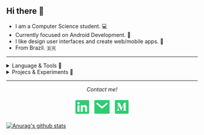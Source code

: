 ## Hi there 👋 


- I am a Computer Science student. 💻
- Currently focused on Android Development. 📱
- I like design user interfaces and create web/mobile 
apps. 💟
- From Brazil. 🇧🇷

<hr>
<details>
  <summary>Language & Tools 🔧</summary>
  <br>
  <p><i>List of languages and frameworks that I have worked</i><p>
  <ul>
    <li>Flutter/Dart</li>
    <li>Kotlin</li>
    <li>HTML/CSS/Typescript/React/Bulma</li>
    <li>Python</li>
    <li>SQL</li>
  </ul>
  <br><br>
</details>

<details>
  <summary>Projecs & Experiments 🧪</summary>
  <br>
  <p><i>List of personal/group projects and tests!</i><p>
  <ul>
    <li><a href="https://jrcodev.github.io/ETIB/"> ETIB: Event: Made with BulmaCSS and Sass </a></li>
    <li><a href="https://github.com/jrcodev/dafontdownloader">A font downloader cliente made with Python.</a></li>
    <li><a href="https://cvmdata.web.app">A web app for financial data from CVM</a></li>
  </ul>
  <br><br>
</details>
<hr>

<p align="center">
  <i>Contact me!</i>
  <p align="center">
    <a href="https://www.linkedin.com/in/jos%C3%A9-almir-00169a1b9/" alt="Linkedin"><img src="assets/icons/linkedin-box-fill.svg"></a>
    <a href="mailto:jr.cod.dev@gmail.com" alt="Contact me"><img src="assets/icons/mail-fill.svg"></a>
    <a href="https://jr-cod-dev.medium.com/" alt="Contact me"><img src="assets/icons/medium-fill.svg"></a>
  </p>
</p>


[![Anurag's github stats](https://github-readme-stats.vercel.app/api?username=jrcodev&count_private=true&theme=dark&include_all_commits=true)](https://github.com/anuraghazra/github-readme-stats)


